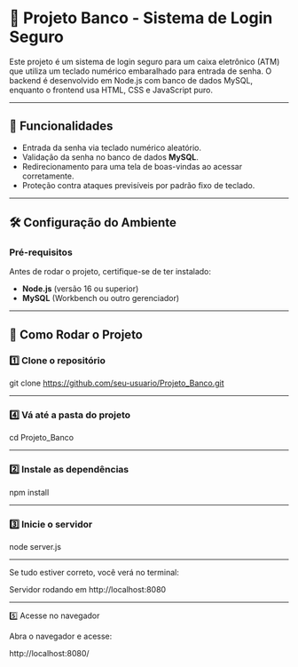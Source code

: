# 🏦 Projeto Banco - Sistema de Login Seguro  

Este projeto é um sistema de login seguro para um caixa eletrônico (ATM) que utiliza um teclado numérico embaralhado para entrada de senha. O backend é desenvolvido em Node.js com banco de dados MySQL, enquanto o frontend usa HTML, CSS e JavaScript puro.

---

## 📌 Funcionalidades  

- Entrada da senha via teclado numérico aleatório.  
- Validação da senha no banco de dados **MySQL**.  
- Redirecionamento para uma tela de boas-vindas ao acessar corretamente.  
- Proteção contra ataques previsíveis por padrão fixo de teclado.  

---

## 🛠️ Configuração do Ambiente  

###  Pré-requisitos  

Antes de rodar o projeto, certifique-se de ter instalado:  

- **Node.js** (versão 16 ou superior)  
- **MySQL** (Workbench ou outro gerenciador)
  
---

## 🚀 Como Rodar o Projeto

### 1️⃣ Clone o repositório

git clone https://github.com/seu-usuario/Projeto_Banco.git

---
### 4️⃣ Vá até a pasta do projeto

cd Projeto_Banco

---
### 2️⃣ Instale as dependências

npm install

---

### 3️⃣ Inicie o servidor

node server.js

---

Se tudo estiver correto, você verá no terminal:

Servidor rodando em http://localhost:8080

---

5️⃣ Acesse no navegador

Abra o navegador e acesse:

http://localhost:8080/
